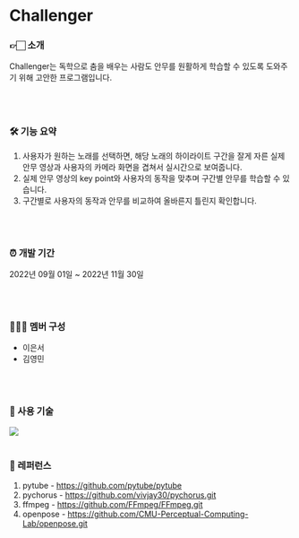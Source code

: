 # Challenger

### 👉🏻 소개

<aside>
Challenger는 독학으로 춤을 배우는 사람도 안무를 원활하게 학습할 수 있도록 도와주기 위해 고안한 프로그램입니다.

</aside>

<br/>
<br/>
<br/>

### 🛠 기능 요약

1. 사용자가 원하는 노래를 선택하면, 해당 노래의 하이라이트 구간을 잘게 자른 실제 안무 영상과 사용자의 카메라 화면을 겹쳐서 실시간으로 보여줍니다.
2. 실제 안무 영상의 key point와 사용자의 동작을 맞추며 구간별 안무를 학습할 수 있습니다.
3. 구간별로 사용자의 동작과 안무를 비교하여 올바른지 틀린지 확인합니다.

<br/>
<br/>

### ⏰ 개발 기간
2022년 09월 01일 ~ 2022년 11월 30일

<br/>
<br/>

### 👩🏻‍💻 멤버 구성
- 이은서
- 김영민

<br/>
<br/>

### 📌 사용 기술
<img src="https://img.shields.io/badge/Python-3776AB?style=flat-square&logo=Python&logoColor=white" />
<br/>
<br/>

### 📌 레퍼런스
1. pytube - https://github.com/pytube/pytube
2. pychorus - https://github.com/vivjay30/pychorus.git
3. ffmpeg - https://github.com/FFmpeg/FFmpeg.git
4. openpose - https://github.com/CMU-Perceptual-Computing-Lab/openpose.git

<br/>
<br/>
